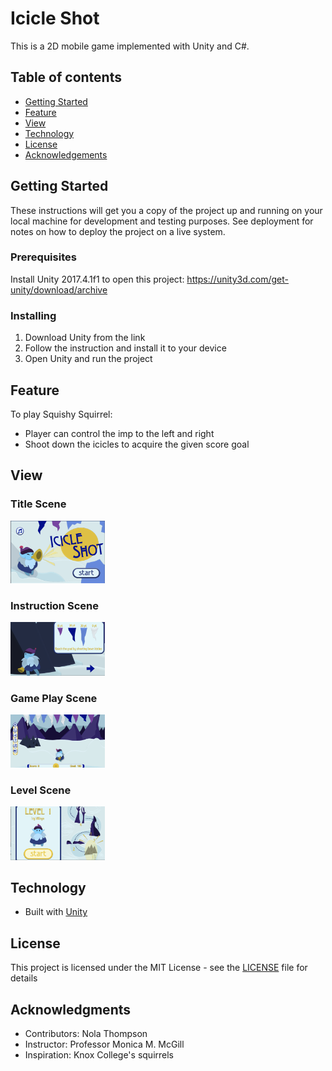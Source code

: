 # Icicle Shot
This is a 2D mobile game implemented with Unity and C#. 

## Table of contents
* [Getting Started](#getting-started)
* [Feature](#feature)
* [View](#view)
* [Technology](#technology)
* [License](#license)
* [Acknowledgements](#acknowledges)

## Getting Started

These instructions will get you a copy of the project up and running on your local machine for development and testing purposes. See deployment for notes on how to deploy the project on a live system.

### Prerequisites

Install Unity 2017.4.1f1 to open this project: https://unity3d.com/get-unity/download/archive

### Installing

1. Download Unity from the link
2. Follow the instruction and install it to your device
3. Open Unity and run the project

## Feature

To play Squishy Squirrel:
* Player can control the imp to the left and right 
* Shoot down the icicles to acquire the given score goal 

## View

### Title Scene

<img src="https://github.com/nhicung/2DGame_IcicleShot/blob/master/screenshot/start.png" width="30%" height="30%" />

### Instruction Scene

<img src="https://github.com/nhicung/2DGame_IcicleShot/blob/master/screenshot/rule.png" width="30%" height="30%" />

### Game Play Scene

<img src="https://github.com/nhicung/2DGame_IcicleShot/blob/master/screenshot/gameplay.png" width="30%" height="30%" />

### Level Scene

<img src="https://github.com/nhicung/2DGame_IcicleShot/blob/master/screenshot/level.png" width="30%" height="30%" />

## Technology

* Built with [Unity](https://unity.com)

## License

This project is licensed under the MIT License - see the [LICENSE](LICENSE) file for details

## Acknowledgments

* Contributors: Nola Thompson
* Instructor: Professor Monica M. McGill
* Inspiration: Knox College's squirrels

